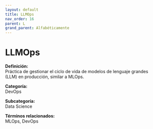 ```yaml
---
layout: default
title: LLMOps
nav_order: 16
parent: L
grand_parent: Alfabéticamente
---
```


# LLMOps

**Definición:**  
Práctica de gestionar el ciclo de vida de modelos de lenguaje grandes (LLM) en producción, similar a MLOps.

**Categoría:**  
DevOps  

**Subcategoría:**  
Data Science

**Términos relacionados:**  
MLOps, DevOps
